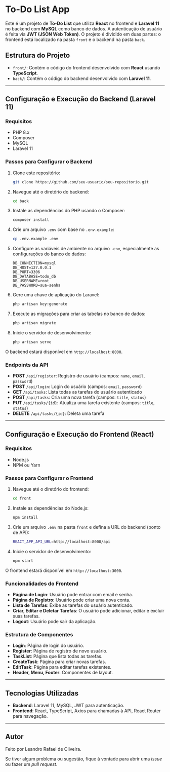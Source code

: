 # To-Do List App

Este é um projeto de **To-Do List** que utiliza **React** no frontend e **Laravel 11** no backend com **MySQL** como banco de dados. A autenticação de usuário é feita via **JWT (JSON Web Token)**. O projeto é dividido em duas partes: o frontend está localizado na pasta `front` e o backend na pasta `back`.

## Estrutura do Projeto

- `front/`: Contém o código do frontend desenvolvido com **React** usando **TypeScript**.
- `back/`: Contém o código do backend desenvolvido com **Laravel 11**.

---

## Configuração e Execução do Backend (Laravel 11)

### Requisitos

- PHP 8.x
- Composer
- MySQL
- Laravel 11

### Passos para Configurar o Backend

1. Clone este repositório:
    ```bash
    git clone https://github.com/seu-usuario/seu-repositorio.git
    ```

2. Navegue até o diretório do backend:
    ```bash
    cd back
    ```

3. Instale as dependências do PHP usando o Composer:
    ```bash
    composer install
    ```

4. Crie um arquivo `.env` com base no `.env.example`:
    ```bash
    cp .env.example .env
    ```

5. Configure as variáveis de ambiente no arquivo `.env`, especialmente as configurações do banco de dados:
    ```env
    DB_CONNECTION=mysql
    DB_HOST=127.0.0.1
    DB_PORT=3306
    DB_DATABASE=todo_db
    DB_USERNAME=root
    DB_PASSWORD=sua-senha
    ```

6. Gere uma chave de aplicação do Laravel:
    ```bash
    php artisan key:generate
    ```

7. Execute as migrações para criar as tabelas no banco de dados:
    ```bash
    php artisan migrate
    ```

8. Inicie o servidor de desenvolvimento:
    ```bash
    php artisan serve
    ```

O backend estará disponível em `http://localhost:8000`.

### Endpoints da API

- **POST** `/api/register`: Registro de usuário (campos: `name`, `email`, `password`)
- **POST** `/api/login`: Login do usuário (campos: `email`, `password`)
- **GET** `/api/tasks`: Lista todas as tarefas do usuário autenticado
- **POST** `/api/tasks`: Cria uma nova tarefa (campos: `title`, `status`)
- **PUT** `/api/tasks/{id}`: Atualiza uma tarefa existente (campos: `title`, `status`)
- **DELETE** `/api/tasks/{id}`: Deleta uma tarefa

---

## Configuração e Execução do Frontend (React)

### Requisitos

- Node.js
- NPM ou Yarn

### Passos para Configurar o Frontend

1. Navegue até o diretório do frontend:
    ```bash
    cd front
    ```

2. Instale as dependências do Node.js:
    ```bash
    npm install
    ```

3. Crie um arquivo `.env` na pasta `front` e defina a URL do backend (ponto de API):
    ```bash
    REACT_APP_API_URL=http://localhost:8000/api
    ```

4. Inicie o servidor de desenvolvimento:
    ```bash
    npm start
    ```

O frontend estará disponível em `http://localhost:3000`.

### Funcionalidades do Frontend

- **Página de Login**: Usuário pode entrar com email e senha.
- **Página de Registro**: Usuário pode criar uma nova conta.
- **Lista de Tarefas**: Exibe as tarefas do usuário autenticado.
- **Criar, Editar e Deletar Tarefas**: O usuário pode adicionar, editar e excluir suas tarefas.
- **Logout**: Usuário pode sair da aplicação.

### Estrutura de Componentes

- **Login**: Página de login do usuário.
- **Register**: Página de registro de novo usuário.
- **TaskList**: Página que lista todas as tarefas.
- **CreateTask**: Página para criar novas tarefas.
- **EditTask**: Página para editar tarefas existentes.
- **Header, Menu, Footer**: Componentes de layout.

---

## Tecnologias Utilizadas

- **Backend**: Laravel 11, MySQL, JWT para autenticação.
- **Frontend**: React, TypeScript, Axios para chamadas à API, React Router para navegação.

---

## Autor

Feito por Leandro Rafael de Oliveira.

Se tiver algum problema ou sugestão, fique à vontade para abrir uma _issue_ ou fazer um _pull request_.

